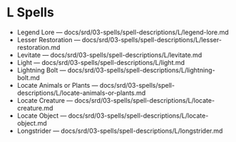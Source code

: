 # L Spells

- Legend Lore — docs/srd/03-spells/spell-descriptions/L/legend-lore.md
- Lesser Restoration — docs/srd/03-spells/spell-descriptions/L/lesser-restoration.md
- Levitate — docs/srd/03-spells/spell-descriptions/L/levitate.md
- Light — docs/srd/03-spells/spell-descriptions/L/light.md
- Lightning Bolt — docs/srd/03-spells/spell-descriptions/L/lightning-bolt.md
- Locate Animals or Plants — docs/srd/03-spells/spell-descriptions/L/locate-animals-or-plants.md
- Locate Creature — docs/srd/03-spells/spell-descriptions/L/locate-creature.md
- Locate Object — docs/srd/03-spells/spell-descriptions/L/locate-object.md
- Longstrider — docs/srd/03-spells/spell-descriptions/L/longstrider.md
